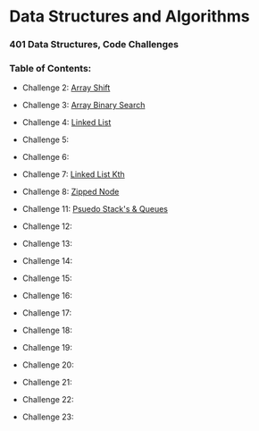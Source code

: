 # Data Structures and Algorithms

### 401 Data Structures, Code Challenges

### Table of Contents:
- Challenge 2: [Array Shift](https://github.com/JTaisey389/data-structures-and-algorithms.md/blob/main/code-challenges/arrayShift/array-shift.js)

- Challenge 3: [Array Binary Search](https://github.com/JTaisey389/data-structures-and-algorithms.md/actions/workflows/javascript-tests.yml)

- Challenge 4: [Linked List](https://github.com/JTaisey389/data-structures-and-algorithms.md/actions)

- Challenge 5: []()

- Challenge 6: []()

- Challenge 7: [Linked List Kth](https://github.com/JTaisey389/data-structures-and-algorithms.md/pull/25)

- Challenge 8: [Zipped Node](https://github.com/JTaisey389/data-structures-and-algorithms.md/tree/main/javascript/code-challenges/Linked-List/LLZip)

- Challenge 11: [Psuedo Stack's & Queues](https://github.com/JTaisey389/data-structures-and-algorithms.md/tree/main/javascript/code-challenges/queue-and-stack/queue-with-stacks)

- Challenge 12: []()

- Challenge 13: []()

- Challenge 14: []()

- Challenge 15: []()

- Challenge 16: []()

- Challenge 17: []()

- Challenge 18: []()

- Challenge 19: []()

- Challenge 20: []()

- Challenge 21: []()

- Challenge 22: []()

- Challenge 23: []()
